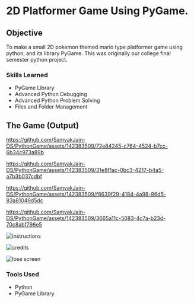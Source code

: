 # 2D Platformer Game Using PyGame.

## Objective

To make a small 2D pokemon themed mario type platformer game using python, and its library PyGame.
This was originally our college final semester python project.

### Skills Learned

- PyGame Library
- Advanced Python Debugging
- Advanced Python Problem Solving
- Files and Folder Management

## The Game (Output)


https://github.com/SamyakJain-DS/PythonGame/assets/142383509/72e84245-c764-4524-b7cc-6b34c973a89b


https://github.com/SamyakJain-DS/PythonGame/assets/142383509/31e8f1ac-0bc3-4217-b4a5-a7b3b037cdbf


https://github.com/SamyakJain-DS/PythonGame/assets/142383509/f8639f29-4184-4a98-86d5-83a81049d5dc


https://github.com/SamyakJain-DS/PythonGame/assets/142383509/3665a11c-5083-4c7a-b23d-70c8abf796e5


![instructions](https://github.com/SamyakJain-DS/PythonGame/assets/142383509/0b8d4f27-419c-4f21-ac3c-0a142c9570a7)

![credits](https://github.com/SamyakJain-DS/PythonGame/assets/142383509/1de19ed4-be44-4892-bcd4-4a556290be38)

![lose screen](https://github.com/SamyakJain-DS/PythonGame/assets/142383509/88291ce1-ed49-47c4-ae17-dabdff795a0c)

### Tools Used

- Python
- PyGame Library
